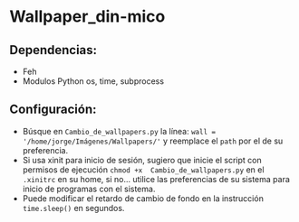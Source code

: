 # Wallpaper_din-mico

## Dependencias:

- Feh
- Modulos Python os, time, subprocess

## Configuración:

- Búsque en `Cambio_de_wallpapers.py` la línea: `wall = '/home/jorge/Imágenes/Wallpapers/'` y reemplace el `path` por el de su preferencia.
- Si usa xinit para inicio de sesión, sugiero que inicie el script con permisos de ejecución `chmod +x  Cambio_de_wallpapers.py` en el `.xinitrc` en su home, si no... utilice las preferencias de su sistema para inicio de programas con el sistema.
- Puede modificar el retardo de cambio de fondo en la instrucción `time.sleep()` en segundos.